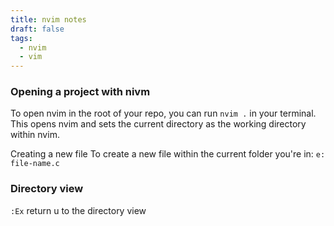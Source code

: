 ```yaml
---
title: nvim notes
draft: false
tags:
  - nvim
  - vim
---
```



### Opening a project with nivm

To open nvim in the root of your repo, you can run `nvim .` in your terminal. This opens nvim and sets the current directory as the working directory within nvim.

Creating a new file
To create a new file within the current folder you're in:
`e: file-name.c` 


### Directory view
`:Ex` return u to the directory view